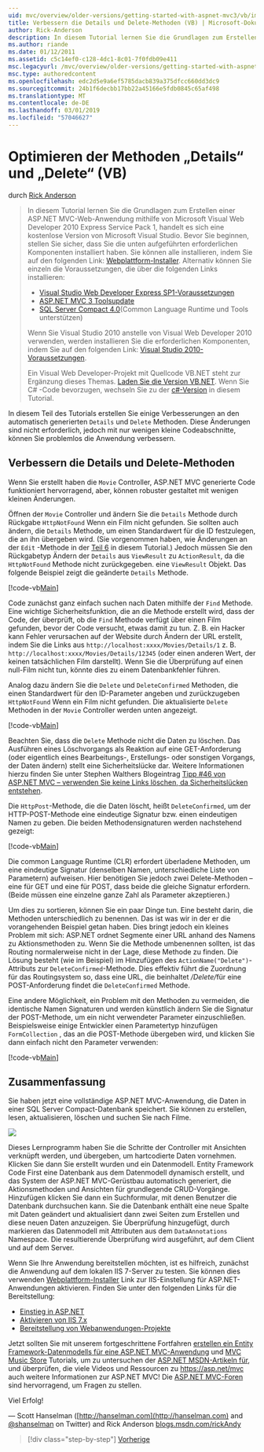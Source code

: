 ```yaml
---
uid: mvc/overview/older-versions/getting-started-with-aspnet-mvc3/vb/improving-the-details-and-delete-methods
title: Verbessern die Details und Delete-Methoden (VB) | Microsoft-Dokumentation
author: Rick-Anderson
description: In diesem Tutorial lernen Sie die Grundlagen zum Erstellen einer ASP.NET MVC-Web-Anwendung mithilfe von Microsoft Visual Web Developer 2010 Express Service Pack 1, d.h....
ms.author: riande
ms.date: 01/12/2011
ms.assetid: c5c14ef0-c128-4dc1-8c01-7f0fdb09e411
msc.legacyurl: /mvc/overview/older-versions/getting-started-with-aspnet-mvc3/vb/improving-the-details-and-delete-methods
msc.type: authoredcontent
ms.openlocfilehash: edc2d5e9a6ef5785dacb839a375dfcc660dd3dc9
ms.sourcegitcommit: 24b1f6decbb17bb22a45166e5fdb0845c65af498
ms.translationtype: MT
ms.contentlocale: de-DE
ms.lasthandoff: 03/01/2019
ms.locfileid: "57046627"
---
```

<a name="improving-the-details-and-delete-methods-vb"></a>Optimieren der Methoden „Details“ und „Delete“ (VB)
====================
durch [Rick Anderson]((https://twitter.com/RickAndMSFT))

> In diesem Tutorial lernen Sie die Grundlagen zum Erstellen einer ASP.NET MVC-Web-Anwendung mithilfe von Microsoft Visual Web Developer 2010 Express Service Pack 1, handelt es sich eine kostenlose Version von Microsoft Visual Studio. Bevor Sie beginnen, stellen Sie sicher, dass Sie die unten aufgeführten erforderlichen Komponenten installiert haben. Sie können alle installieren, indem Sie auf den folgenden Link: [Webplattform-Installer](https://www.microsoft.com/web/gallery/install.aspx?appid=VWD2010SP1Pack). Alternativ können Sie einzeln die Voraussetzungen, die über die folgenden Links installieren:
> 
> - [Visual Studio Web Developer Express SP1-Voraussetzungen](https://www.microsoft.com/web/gallery/install.aspx?appid=VWD2010SP1Pack)
> - [ASP.NET MVC 3 Toolsupdate](https://www.microsoft.com/web/gallery/install.aspx?appsxml=&amp;appid=MVC3)
> - [SQL Server Compact 4.0](https://www.microsoft.com/web/gallery/install.aspx?appid=SQLCE;SQLCEVSTools_4_0)(Common Language Runtime und Tools unterstützen)
> 
> Wenn Sie Visual Studio 2010 anstelle von Visual Web Developer 2010 verwenden, werden installieren Sie die erforderlichen Komponenten, indem Sie auf den folgenden Link: [Visual Studio 2010-Voraussetzungen](https://www.microsoft.com/web/gallery/install.aspx?appsxml=&amp;appid=VS2010SP1Pack).
> 
> Ein Visual Web Developer-Projekt mit Quellcode VB.NET steht zur Ergänzung dieses Themas. [Laden Sie die Version VB.NET](https://code.msdn.microsoft.com/Introduction-to-MVC-3-10d1b098). Wenn Sie C# -Code bevorzugen, wechseln Sie zu der [c#-Version](../cs/improving-the-details-and-delete-methods.md) in diesem Tutorial.


In diesem Teil des Tutorials erstellen Sie einige Verbesserungen an den automatisch generierten `Details` und `Delete` Methoden. Diese Änderungen sind nicht erforderlich, jedoch mit nur wenigen kleine Codeabschnitte, können Sie problemlos die Anwendung verbessern.

## <a name="improving-the-details-and-delete-methods"></a>Verbessern die Details und Delete-Methoden

Wenn Sie erstellt haben die `Movie` Controller, ASP.NET MVC generierte Code funktioniert hervorragend, aber, können robuster gestaltet mit wenigen kleinen Änderungen.

Öffnen der `Movie` Controller und ändern Sie die `Details` Methode durch Rückgabe `HttpNotFound` Wenn ein Film nicht gefunden. Sie sollten auch ändern, die `Details` Methode, um einen Standardwert für die ID festzulegen, die an ihn übergeben wird. (Sie vorgenommen haben, wie Änderungen an der `Edit` -Methode in der [Teil 6](examining-the-edit-methods-and-edit-view.md) in diesem Tutorial.) Jedoch müssen Sie den Rückgabetyp Ändern der `Details` aus `ViewResult` zu `ActionResult`, da die `HttpNotFound` Methode nicht zurückgegeben. eine `ViewResult` Objekt. Das folgende Beispiel zeigt die geänderte `Details` Methode.

[!code-vb[Main](improving-the-details-and-delete-methods/samples/sample1.vb)]

Code zunächst ganz einfach suchen nach Daten mithilfe der `Find` Methode. Eine wichtige Sicherheitsfunktion, die an die Methode erstellt wird, dass der Code, der überprüft, ob die `Find` Methode verfügt über einen Film gefunden, bevor der Code versucht, etwas damit zu tun. Z. B. ein Hacker kann Fehler verursachen auf der Website durch Ändern der URL erstellt, indem Sie die Links aus `http://localhost:xxxx/Movies/Details/1` z. B. `http://localhost:xxxx/Movies/Details/12345` (oder einen anderen Wert, der keinen tatsächlichen Film darstellt). Wenn Sie die Überprüfung auf einen null-Film nicht tun, könnte dies zu einem Datenbankfehler führen.

Analog dazu ändern Sie die `Delete` und `DeleteConfirmed` Methoden, die einen Standardwert für den ID-Parameter angeben und zurückzugeben `HttpNotFound` Wenn ein Film nicht gefunden. Die aktualisierte `Delete` Methoden in der `Movie` Controller werden unten angezeigt.

[!code-vb[Main](improving-the-details-and-delete-methods/samples/sample2.vb)]

Beachten Sie, dass die `Delete` Methode nicht die Daten zu löschen. Das Ausführen eines Löschvorgangs als Reaktion auf eine GET-Anforderung (oder eigentlich eines Bearbeitungs-, Erstellungs- oder sonstigen Vorgangs, der Daten ändern) stellt eine Sicherheitslücke dar. Weitere Informationen hierzu finden Sie unter Stephen Walthers Blogeintrag [Tipp #46 von ASP.NET MVC – verwenden Sie keine Links löschen, da Sicherheitslücken entstehen](http://stephenwalther.com/blog/archive/2009/01/21/asp.net-mvc-tip-46-ndash-donrsquot-use-delete-links-because.aspx).

Die `HttpPost`-Methode, die die Daten löscht, heißt `DeleteConfirmed`, um der HTTP-POST-Methode eine eindeutige Signatur bzw. einen eindeutigen Namen zu geben. Die beiden Methodensignaturen werden nachstehend gezeigt:

[!code-vb[Main](improving-the-details-and-delete-methods/samples/sample3.vb)]

Die common Language Runtime (CLR) erfordert überladene Methoden, um eine eindeutige Signatur (denselben Namen, unterschiedliche Liste von Parametern) aufweisen. Hier benötigen Sie jedoch zwei Delete-Methoden – eine für GET und eine für POST, dass beide die gleiche Signatur erfordern. (Beide müssen eine einzelne ganze Zahl als Parameter akzeptieren.)

Um dies zu sortieren, können Sie ein paar Dinge tun. Eine besteht darin, die Methoden unterschiedlich zu benennen. Das ist was wir in der er die vorangehenden Beispiel getan haben. Dies bringt jedoch ein kleines Problem mit sich: ASP.NET ordnet Segmente einer URL anhand des Namens zu Aktionsmethoden zu. Wenn Sie die Methode umbenennen sollten, ist das Routing normalerweise nicht in der Lage, diese Methode zu finden. Die Lösung besteht (wie im Beispiel) im Hinzufügen des `ActionName("Delete")`-Attributs zur `DeleteConfirmed`-Methode. Dies effektiv führt die Zuordnung für das Routingsystem so, dass eine URL, die beinhaltet <em>/Delete/</em>für eine POST-Anforderung findet die `DeleteConfirmed` Methode.

Eine andere Möglichkeit, ein Problem mit den Methoden zu vermeiden, die identische Namen Signaturen und werden künstlich ändern Sie die Signatur der POST-Methode, um ein nicht verwendeter Parameter einzuschließen. Beispielsweise einige Entwickler einen Parametertyp hinzufügen `FormCollection` , das an die POST-Methode übergeben wird, und klicken Sie dann einfach nicht den Parameter verwenden:

[!code-vb[Main](improving-the-details-and-delete-methods/samples/sample4.vb)]

## <a name="wrapping-up"></a>Zusammenfassung

Sie haben jetzt eine vollständige ASP.NET MVC-Anwendung, die Daten in einer SQL Server Compact-Datenbank speichert. Sie können zu erstellen, lesen, aktualisieren, löschen und suchen Sie nach Filme.

![](improving-the-details-and-delete-methods/_static/image1.png)

Dieses Lernprogramm haben Sie die Schritte der Controller mit Ansichten verknüpft werden, und übergeben, um hartcodierte Daten vornehmen. Klicken Sie dann Sie erstellt wurden und ein Datenmodell. Entity Framework Code First eine Datenbank aus dem Datenmodell dynamisch erstellt, und das System der ASP.NET MVC-Gerüstbau automatisch generiert, die Aktionsmethoden und Ansichten für grundlegende CRUD-Vorgänge. Hinzufügen klicken Sie dann ein Suchformular, mit denen Benutzer die Datenbank durchsuchen kann. Sie die Datenbank enthält eine neue Spalte mit Daten geändert und aktualisiert dann zwei Seiten zum Erstellen und diese neuen Daten anzuzeigen. Sie Überprüfung hinzugefügt, durch markieren das Datenmodell mit Attributen aus dem `DataAnnotations` Namespace. Die resultierende Überprüfung wird ausgeführt, auf dem Client und auf dem Server.

Wenn Sie Ihre Anwendung bereitstellen möchten, ist es hilfreich, zunächst die Anwendung auf dem lokalen IIS 7-Server zu testen. Sie können dies verwenden [Webplattform-Installer](https://www.microsoft.com/web/gallery/install.aspx?appsxml=&amp;appid=ASPNET;) Link zur IIS-Einstellung für ASP.NET-Anwendungen aktivieren. Finden Sie unter den folgenden Links für die Bereitstellung:

- [Einstieg in ASP.NET](https://msdn.microsoft.com/library/dd394698.aspx)
- [Aktivieren von IIS 7.x](https://blogs.msdn.com/b/rickandy/archive/2011/03/14/enabling-iis-7-x-on-windows-7-vista-sp1-windows-2008-windows-2008-r2.aspx)
- [Bereitstellung von Webanwendungen-Projekte](https://msdn.microsoft.com/library/dd394698.aspx)

Jetzt sollten Sie mit unserem fortgeschrittene Fortfahren [erstellen ein Entity Framework-Datenmodells für eine ASP.NET MVC-Anwendung](../../../getting-started/getting-started-with-ef-using-mvc/creating-an-entity-framework-data-model-for-an-asp-net-mvc-application.md) und [MVC Music Store](../../mvc-music-store/mvc-music-store-part-1.md) Tutorials, um zu untersuchen der [ASP.NET MSDN-Artikeln für](https://msdn.microsoft.com/library/gg416514(VS.98).aspx), und überprüfen, die viele Videos und Ressourcen zu [ https://asp.net/mvc ](https://asp.net/mvc) auch weitere Informationen zur ASP.NET MVC! Die [ASP.NET MVC-Foren](https://forums.asp.net/1146.aspx) sind hervorragend, um Fragen zu stellen.

Viel Erfolg!

— Scott Hanselman ([http://hanselman.com](http://hanselman.com) and [@shanselman](http://twitter.com/shanselman) on Twitter) and Rick Anderson [blogs.msdn.com/rickAndy](https://blogs.msdn.com/rickAndy)

> [!div class="step-by-step"]
> [Vorherige](adding-validation-to-the-model.md)
